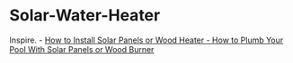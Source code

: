 # Solar-Water-Heater
Inspire. - [How to Install Solar Panels or Wood Heater - How to Plumb Your Pool With Solar Panels or Wood Burner](https://youtu.be/Rvi4TVOoBoc)
